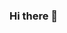 ### Hi there 👋

<!--
**Joelson2004/Joelson2004** is a ✨ _special_ ✨ repository because its `README.md` (this file) appears on your GitHub profile.


-  Atualmente sou estudande de linguagem python, javascript e html
- 🌱 Atualmente estou aprendendo...
- 👯 I’m looking to collaborate on ...
- 🤔 I’m looking for help with ...
 💬 Ask me about ...
- 📫 How to reach me: ...
- 😄 Pronouns: ...
- ⚡ Fun fact: ...
